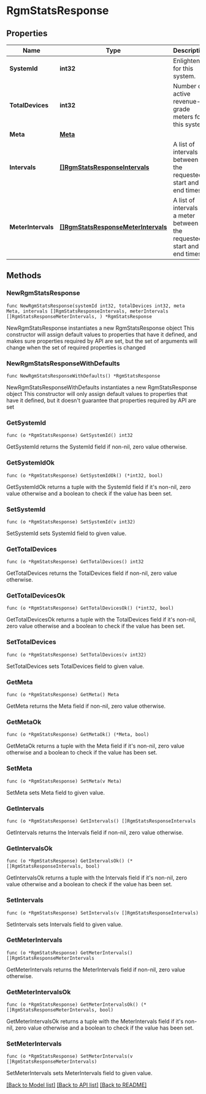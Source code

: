 # RgmStatsResponse

## Properties

Name | Type | Description | Notes
------------ | ------------- | ------------- | -------------
**SystemId** | **int32** | Enlighten ID for this system. | 
**TotalDevices** | **int32** | Number of active revenue-grade meters for this system. | 
**Meta** | [**Meta**](Meta.md) |  | 
**Intervals** | [**[]RgmStatsResponseIntervals**](RgmStatsResponseIntervals.md) | A list of intervals between the requested start and end times. | 
**MeterIntervals** | [**[]RgmStatsResponseMeterIntervals**](RgmStatsResponseMeterIntervals.md) | A list of intervals of a meter between the requested start and end times. | 

## Methods

### NewRgmStatsResponse

`func NewRgmStatsResponse(systemId int32, totalDevices int32, meta Meta, intervals []RgmStatsResponseIntervals, meterIntervals []RgmStatsResponseMeterIntervals, ) *RgmStatsResponse`

NewRgmStatsResponse instantiates a new RgmStatsResponse object
This constructor will assign default values to properties that have it defined,
and makes sure properties required by API are set, but the set of arguments
will change when the set of required properties is changed

### NewRgmStatsResponseWithDefaults

`func NewRgmStatsResponseWithDefaults() *RgmStatsResponse`

NewRgmStatsResponseWithDefaults instantiates a new RgmStatsResponse object
This constructor will only assign default values to properties that have it defined,
but it doesn't guarantee that properties required by API are set

### GetSystemId

`func (o *RgmStatsResponse) GetSystemId() int32`

GetSystemId returns the SystemId field if non-nil, zero value otherwise.

### GetSystemIdOk

`func (o *RgmStatsResponse) GetSystemIdOk() (*int32, bool)`

GetSystemIdOk returns a tuple with the SystemId field if it's non-nil, zero value otherwise
and a boolean to check if the value has been set.

### SetSystemId

`func (o *RgmStatsResponse) SetSystemId(v int32)`

SetSystemId sets SystemId field to given value.


### GetTotalDevices

`func (o *RgmStatsResponse) GetTotalDevices() int32`

GetTotalDevices returns the TotalDevices field if non-nil, zero value otherwise.

### GetTotalDevicesOk

`func (o *RgmStatsResponse) GetTotalDevicesOk() (*int32, bool)`

GetTotalDevicesOk returns a tuple with the TotalDevices field if it's non-nil, zero value otherwise
and a boolean to check if the value has been set.

### SetTotalDevices

`func (o *RgmStatsResponse) SetTotalDevices(v int32)`

SetTotalDevices sets TotalDevices field to given value.


### GetMeta

`func (o *RgmStatsResponse) GetMeta() Meta`

GetMeta returns the Meta field if non-nil, zero value otherwise.

### GetMetaOk

`func (o *RgmStatsResponse) GetMetaOk() (*Meta, bool)`

GetMetaOk returns a tuple with the Meta field if it's non-nil, zero value otherwise
and a boolean to check if the value has been set.

### SetMeta

`func (o *RgmStatsResponse) SetMeta(v Meta)`

SetMeta sets Meta field to given value.


### GetIntervals

`func (o *RgmStatsResponse) GetIntervals() []RgmStatsResponseIntervals`

GetIntervals returns the Intervals field if non-nil, zero value otherwise.

### GetIntervalsOk

`func (o *RgmStatsResponse) GetIntervalsOk() (*[]RgmStatsResponseIntervals, bool)`

GetIntervalsOk returns a tuple with the Intervals field if it's non-nil, zero value otherwise
and a boolean to check if the value has been set.

### SetIntervals

`func (o *RgmStatsResponse) SetIntervals(v []RgmStatsResponseIntervals)`

SetIntervals sets Intervals field to given value.


### GetMeterIntervals

`func (o *RgmStatsResponse) GetMeterIntervals() []RgmStatsResponseMeterIntervals`

GetMeterIntervals returns the MeterIntervals field if non-nil, zero value otherwise.

### GetMeterIntervalsOk

`func (o *RgmStatsResponse) GetMeterIntervalsOk() (*[]RgmStatsResponseMeterIntervals, bool)`

GetMeterIntervalsOk returns a tuple with the MeterIntervals field if it's non-nil, zero value otherwise
and a boolean to check if the value has been set.

### SetMeterIntervals

`func (o *RgmStatsResponse) SetMeterIntervals(v []RgmStatsResponseMeterIntervals)`

SetMeterIntervals sets MeterIntervals field to given value.



[[Back to Model list]](../README.md#documentation-for-models) [[Back to API list]](../README.md#documentation-for-api-endpoints) [[Back to README]](../README.md)


